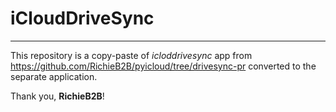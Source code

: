# iCloudDriveSync

---

This repository is a copy-paste of *icloddrivesync* app from https://github.com/RichieB2B/pyicloud/tree/drivesync-pr converted to the separate application.

Thank you, **RichieB2B**!
